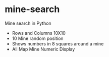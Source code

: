 # mine-search
Mine search in Python

* Rows and Columns 10X10
* 10 Mine random position
* Shows numbers in 8 squares around a mine
* All Map Mine Numeric Display
